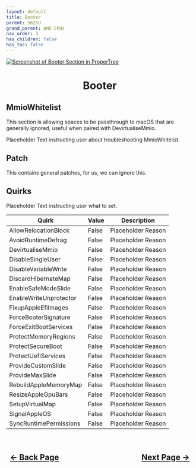 ```yaml
---
layout: default
title: Booter
parent: 5625U
grand_parent: AMD CPUs
nav_order: 3
has_children: false
has_toc: false
---
```


<style>
  .navigation-container {
    display: flex;
    justify-content: space-between;
    align-items: center;
    width: 100%;
  }
  
  .nav-button {
    margin: 10px;
  }

  .section-title{
    text-align: center
  }

  .key-title{
    text-align: left
  }
</style>

<a align="center" href=""><img src="../../../../assets/" alt="Screenshot of Booter Section in ProperTree"></a>

<h1 class="section-title">Booter</h1>

<h2 class="key-title">MmioWhitelist</h2>

This section is allowing spaces to be passthrough to macOS that are generally ignored, useful when paired with DevirtualiseMmio.

Placeholder Text instructing user about troubleshooting MmioWhitelist.

<h2 class="key-title">Patch</h2>

This contains general patches, for us, we can ignore this.

<h2 class="key-title">Quirks</h2>

Placeholder Text instructing user what to set.

| Quirk  | Value | Description | 
| ----- | ----- | ----- |
| AllowRelocationBlock | False | Placeholder Reason |
| AvoidRuntimeDefrag | False | Placeholder Reason |
| DevirtualiseMmio | False | Placeholder Reason |
| DisableSingleUser | False | Placeholder Reason |
| DisableVariableWrite | False | Placeholder Reason |
| DiscardHibernateMap | False | Placeholder Reason |
| EnableSafeModeSlide | False | Placeholder Reason |
| EnableWriteUnprotector | False | Placeholder Reason |
| FixupAppleEfiImages | False | Placeholder Reason |
| ForceBooterSignature | False | Placeholder Reason |
| ForceExitBootServices | False | Placeholder Reason |
| ProtectMemoryRegions | False | Placeholder Reason |
| ProtectSecureBoot | False | Placeholder Reason |
| ProtectUefiServices | False | Placeholder Reason |
| ProvideCustomSlide | False | Placeholder Reason |
| ProvideMaxSlide | False | Placeholder Reason |
| RebuildAppleMemoryMap | False | Placeholder Reason |
| ResizeAppleGpuBars | False | Placeholder Reason |
| SetupVirtualMap | False | Placeholder Reason |
| SignalAppleOS | False | Placeholder Reason |
| SyncRuntimePermissions | False | Placeholder Reason |

<h2 align="center">
  <br>
  <div class="navigation-container">
    <a class="nav-button" href="../02-ACPI/">&larr; Back Page</a>
    <a class="nav-button" href="../04-DeviceProperties/">Next Page &rarr;</a>
  </div>
  <br>
</h2>
